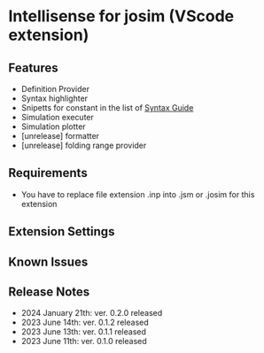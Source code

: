 # Intellisense for josim (VScode extension)
## Features

- Definition Provider
- Syntax highlighter
- Snipetts for constant in the list of [Syntax Guide](https://joeydelp.github.io/JoSIM/syntax/)
- Simulation executer
- Simulation plotter
- [unrelease] formatter
- [unrelease] folding range provider

## Requirements

- You have to replace file extension .inp into .jsm or .josim for this extension

## Extension Settings
## Known Issues
## Release Notes
- 2024 January 21th: ver. 0.2.0 released
- 2023 June 14th: ver. 0.1.2 released
- 2023 June 13th: ver. 0.1.1 released
- 2023 June 11th: ver. 0.1.0 released